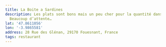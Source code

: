 ```yaml
---
title: La Boite a Sardines
description: Les plats sont bons mais un peu cher pour la quantité dans l’assiette.
  Beaucoup d’attente…
lat: '47.8611056'
lon: '-3.9865581'
address: 28 Rue des Glénan, 29170 Fouesnant, France
tags: restaurant
---
```

